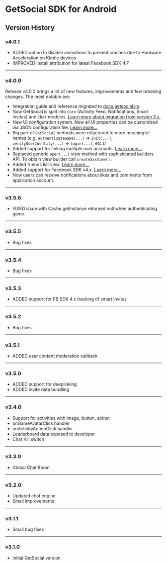 # GetSocial SDK for Android

## Version History

### v4.0.1

+ ADDED option to disable animations to prevent crashes due to Hardware Acceleration on Kindle devices
+ IMPROVED install attribution for latest Facebook SDK 4.7

---

### v4.0.0

Release v4.0.0 brings a lot of new features, improvements and few breaking changes. The most notable are:

+ Integration guide and reference migrated to [docs.getsocial.im](http://docs.getsocial.im).
+ Now GetSocial is split into `Core` (Activity Feed, Notifications, Smart Invites) and `Chat` modules. [Learn more about migration from version 3.x.](http://docs.getsocial.im/#upgrade-guide)
+ New UI configuration system. Now all UI properties can be customized via JSON configuration file. [Learn more...](http://docs.getsocial.im/ui-customization/#developers-guide)
+ Big part of `GetSocial` methods were refactored to more meaningful names (e.g. `authenticateGame(...)` => `init(...)`, `verifyUserIdentity(...)` => `login(...)`, etc.)/   
+ Added support for linking multiple user accounts. [Learn more...](http://docs.getsocial.im/#adding-identity-info)
+ Replaced generic `open(...)` view method with sophisticated builders API. To obtain view builder call `createXxxView()`. 
+ Added friends list view. [Learn more...](http://docs.getsocial.im/#friends-list)
+ Added support for Facebook SDK v4.x. [Learn more...](http://docs.getsocial.im/#integration-with-facebook)
+ Now users can receive notifications about likes and comments from application account.





---

### v3.5.6

+ FIXED issue with Cache.getInstance returned null when authenticating game.

---

### v3.5.5
+ Bug fixes

---

### v3.5.4
+ Bug fixes

---


### v3.5.3
+ ADDED support for FB SDK 4.x tracking of smart invites

---


### v3.5.2
+ Bug fixes

---


### v3.5.1
+ ADDED user content moderation callback

---


### v3.5.0
+ ADDED support for deeplinking
+ ADDED invite data bundling

---


### v3.4.0
+ Support for activities with image, button, action
+ onGameAvatarClick handler
+ onActivityActionClick handler
+ Leaderboard data exposed to developer
+ Chat Kill switch

---


### v3.3.0
+ Global Chat Room

---


### v3.2.0
+ Updated chat engine
+ Small improvements

---


### v3.1.1
+ Small bug fixes

---

### v3.1.0 
+ Initial GetSocial version